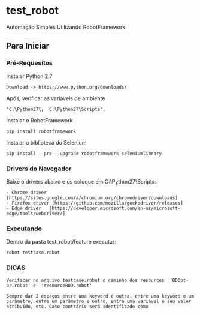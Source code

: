 # test_robot

Automação Simples Utilizando RobotFramework

## Para Iniciar ##

###  Pré-Requesitos  ###

Instalar Python 2.7
```shell
Download -> https://www.python.org/downloads/
```

Após, verificar as variáveis de ambiente
```shell
"C:\Python27\;  C:\Python27\Scripts".
```
Instalar o RobotFramework
```shell
pip install robotframework
```

Instalar a biblioteca do Selenium
```shell
pip install --pre --upgrade robotframework-seleniumlibrary
```

###  Drivers do Navegador  ###

 Baixe o drivers abaixo e os coloque em C:\Python27\Scripts:

 ```shell
- Chrome driver [https://sites.google.com/a/chromium.org/chromedriver/downloads]
- Firefox driver [https://github.com/mozilla/geckodriver/releases]
- Edge driver   [https://developer.microsoft.com/en-us/microsoft-edge/tools/webdriver/] 
```

###  Executando  ###

Dentro da pasta test_robot/feature executar:
```shell
robot testcase.robot
```
### DICAS ### 

```shell
Verificar no arquivo testcase.robot o caminho dos resources  'BDDpt-br.robot' e  'resourceBDD.robot'
```

```shell
Sempre dar 2 espaços entre uma keyword e outra, entre uma keyword e um parâmetro, entre um parâmetro e outro, entre uma variável e seu valor atribuído, etc. Caso contrário será identificado como
```